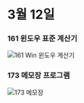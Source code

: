 # 3월 12일

### 161 윈도우 표준 계산기
![161 Win 윈도우 계산기](https://user-images.githubusercontent.com/77951840/111266530-03033b00-866e-11eb-98be-58f5b7675f1b.JPG)

### 173 메모장 프로그램
![173 메모장](https://user-images.githubusercontent.com/77951840/111266591-1b735580-866e-11eb-909b-7dcafeee7380.JPG)
